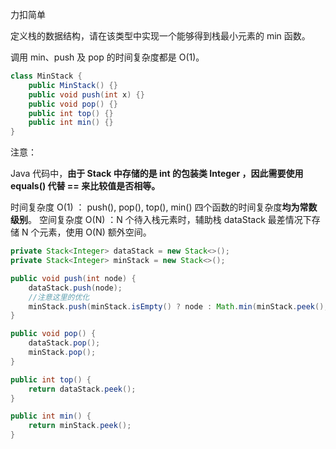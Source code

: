 力扣简单



定义栈的数据结构，请在该类型中实现一个能够得到栈最小元素的 min 函数。 

调用 min、push 及 pop 的时间复杂度都是 O(1)。 



````java
class MinStack {
    public MinStack() {}
    public void push(int x) {}
    public void pop() {}
    public int top() {}
    public int min() {}
}
````



注意： 

Java 代码中，**由于 Stack 中存储的是 int 的包装类 Integer ，因此需要使用 equals() 代替 == 来比较值是否相等。** 



时间复杂度 O(1) ： push(), pop(), top(), min() 四个函数的时间复杂度**均为常数级别**。
空间复杂度 O(N) ：N 个待入栈元素时，辅助栈 dataStack 最差情况下存储 N 个元素，使用 O(N) 额外空间。

```java
private Stack<Integer> dataStack = new Stack<>();
private Stack<Integer> minStack = new Stack<>();

public void push(int node) {
    dataStack.push(node);
    //注意这里的优化
    minStack.push(minStack.isEmpty() ? node : Math.min(minStack.peek(), node));
}

public void pop() {
    dataStack.pop();
    minStack.pop();
}

public int top() {
    return dataStack.peek();
}

public int min() {
    return minStack.peek();
}
```